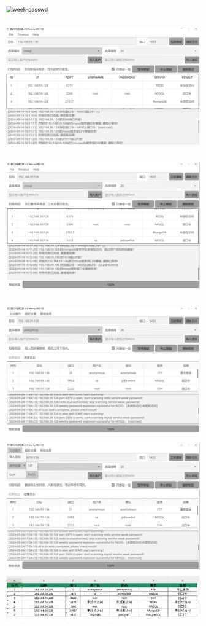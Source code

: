 ![week-passwd](https://socialify.git.ci/BBD-YZZ/week-passwd/image?description=1&forks=1&issues=1&language=1&name=1&owner=1&pattern=Circuit%20Board&stargazers=1&theme=Dark)

# ![1](https://github.com/BBD-YZZ/week-passwd/blob/master/img/1.PNG)

# ![2](https://github.com/BBD-YZZ/week-passwd/blob/master/img/2.PNG)

# ![2](https://github.com/BBD-YZZ/week-passwd/blob/master/img/3.PNG)

![2](https://github.com/BBD-YZZ/week-passwd/blob/master/img/4.PNG)

![2](https://github.com/BBD-YZZ/week-passwd/blob/master/img/5.PNG)
